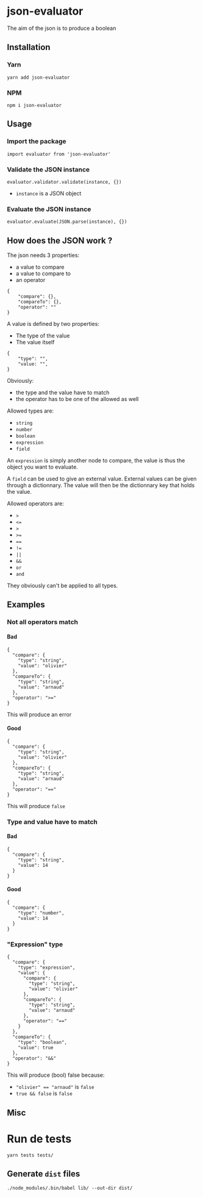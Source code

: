# json-evaluator

The aim of the json is to produce a boolean

## Installation

### Yarn
```
yarn add json-evaluator
```

### NPM
```
npm i json-evaluator
```

## Usage

### Import the package
```
import evaluator from 'json-evaluator'
```

### Validate the JSON instance
```
evaluator.validator.validate(instance, {})
```
- `instance` is a JSON object

### Evaluate the JSON instance
```
evaluator.evaluate(JSON.parse(instance), {})
```

## How does the JSON work ?

The json needs 3 properties:
- a value to compare
- a value to compare to
- an operator

```
{
    "compare": {},
    "compareTo": {},
    "operator": ""
}
```

A value is defined by two properties:
- The type of the value
- The value itself

```
{
    "type": "",
    "value: "",
}
```

Obviously:
- the type and the value have to match
- the operator has to be one of the allowed as well 

Allowed types are:
- `string`
- `number`
- `boolean `
- `expression`
- `field`

An `expression` is simply another node to compare, the value is thus the object you want to evaluate.

A `field` can be used to give an external value. External values can be given through a dictionnary. The value will then be the dictionnary key that holds the value.

Allowed operators are:
- `>`
- `<=`
- `>`
- `>=`
- `==`
- `!=`
- `||`
- `&&`
- `or`
- `and`

They obviously can't be applied to all types.

## Examples

### Not all operators match

#### Bad
```
{
  "compare": {
    "type": "string",
    "value": "olivier"
  },
  "compareTo": {
    "type": "string",
    "value": "arnaud"
  },
  "operator": ">="
}
```
This will produce an error

#### Good
```
{
  "compare": {
    "type": "string",
    "value": "olivier"
  },
  "compareTo": {
    "type": "string",
    "value": "arnaud"
  },
  "operator": "=="
}
```
This will produce `false`

### Type and value have to match

#### Bad
```
{
  "compare": {
    "type": "string",
    "value": 14
  }
}
```

#### Good
```
{
  "compare": {
    "type": "number",
    "value": 14
  }
}
```


### "Expression" type
```
{
  "compare": {
    "type": "expression",
    "value": {
      "compare": {
        "type": "string",
        "value": "olivier"
      },
      "compareTo": {
        "type": "string",
        "value": "arnaud"
      },
      "operator": "=="
    }
  },
  "compareTo": {
    "type": "boolean",
    "value": true
  },
  "operator": "&&"
}
````
This will produce (bool) false because:
- `"olivier" == "arnaud"` is `false`
- `true && false` is `false`

## Misc

# Run de tests

```
yarn tests tests/
```

## Generate `dist` files

```
./node_modules/.bin/babel lib/ --out-dir dist/
```
